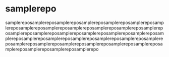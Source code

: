 # samplerepo
samplereposamplereposamplereposamplereposamplereposamplereposamplereposamplereposamplereposamplereposamplereposamplereposamplereposamplereposamplereposamplereposamplereposamplereposamplereposamplereposamplereposamplereposamplereposamplereposamplereposamplereposamplereposamplereposamplereposamplereposamplereposamplereposamplereposamplereposamplereposamplerepo

